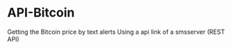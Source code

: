 # API-Bitcoin


Getting the Bitcoin price by text alerts
Using a api link of a smsserver (REST API)

